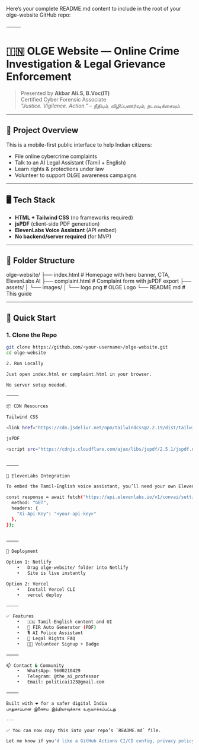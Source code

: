 Here’s your complete README.md content to include in the root of your olge-website GitHub repo:

⸻


# 🇮🇳 OLGE Website — Online Crime Investigation & Legal Grievance Enforcement

> Presented by **Akbar Ali.S, B.Voc(IT)**  
> Certified Cyber Forensic Associate  
> _"Justice. Vigilance. Action." – நீதியும், விழிப்புணர்வும், நடவடிக்கையும்._

---

## 🔧 Project Overview

This is a mobile-first public interface to help Indian citizens:
- File online cybercrime complaints
- Talk to an AI Legal Assistant (Tamil + English)
- Learn rights & protections under law
- Volunteer to support OLGE awareness campaigns

---

## 🖥️ Tech Stack

- **HTML + Tailwind CSS** (no frameworks required)
- **jsPDF** (client-side PDF generation)
- **ElevenLabs Voice Assistant** (API embed)
- **No backend/server required** (for MVP)

---

## 📂 Folder Structure

olge-website/
├── index.html               # Homepage with hero banner, CTA, ElevenLabs AI
├── complaint.html           # Complaint form with jsPDF export
├── assets/
│   └── images/
│       └── logo.png         # OLGE Logo
└── README.md                # This guide

---

## 🚀 Quick Start

### 1. Clone the Repo
```bash
git clone https://github.com/<your-username>/olge-website.git
cd olge-website

2. Run Locally

Just open index.html or complaint.html in your browser.

No server setup needed.

⸻

📦 CDN Resources

Tailwind CSS

<link href="https://cdn.jsdelivr.net/npm/tailwindcss@2.2.19/dist/tailwind.min.css" rel="stylesheet">

jsPDF

<script src="https://cdnjs.cloudflare.com/ajax/libs/jspdf/2.5.1/jspdf.umd.min.js"></script>


⸻

🔐 ElevenLabs Integration

To embed the Tamil-English voice assistant, you’ll need your own ElevenLabs API Key.

const response = await fetch("https://api.elevenlabs.io/v1/convai/settings/dashboard", {
  method: "GET",
  headers: {
    "Xi-Api-Key": "<your-api-key>"
  },
});


⸻

📲 Deployment

Option 1: Netlify
	•	Drag olge-website/ folder into Netlify
	•	Site is live instantly

Option 2: Vercel
	•	Install Vercel CLI
	•	vercel deploy

⸻

✅ Features
	•	🇮🇳 Tamil-English content and UI
	•	🔰 FIR Auto Generator (PDF)
	•	🎙️ AI Police Assistant
	•	📄 Legal Rights FAQ
	•	🧑‍💼 Volunteer Signup + Badge

⸻

📫 Contact & Community
	•	WhatsApp: 9600210429
	•	Telegram: @the_ai_professor
	•	Email: politicai123@gmail.com

⸻

Built with ❤️ for a safer digital India
பாதுகாப்பான இணைய இந்தியாவுக்காக உருவாக்கப்பட்டது

---

✅ You can now copy this into your repo’s `README.md` file.

Let me know if you'd like a GitHub Actions CI/CD config, privacy policy template, or bot webhook setup next.
